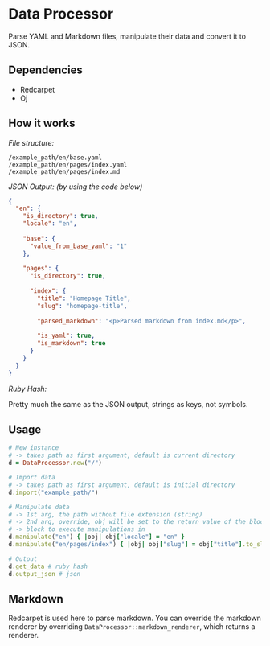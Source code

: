 # Data Processor

Parse YAML and Markdown files, manipulate their data and convert it to JSON.



## Dependencies

- Redcarpet
- Oj



## How it works

_File structure:_

```
/example_path/en/base.yaml
/example_path/en/pages/index.yaml
/example_path/en/pages/index.md
```

_JSON Output: (by using the code below)_

```json
{
  "en": {
    "is_directory": true,
    "locale": "en",
    
    "base": {
      "value_from_base_yaml": "1"
    },
    
    "pages": {
      "is_directory": true,
      
      "index": {
        "title": "Homepage Title",
        "slug": "homepage-title",
        
        "parsed_markdown": "<p>Parsed markdown from index.md</p>",
        
        "is_yaml": true,
        "is_markdown": true
      }
    }
  }
}
```

_Ruby Hash:_

Pretty much the same as the JSON output, strings as keys, not symbols.



## Usage

```ruby
# New instance
# -> takes path as first argument, default is current directory
d = DataProcessor.new("/")

# Import data
# -> takes path as first argument, default is initial directory
d.import("example_path/")

# Manipulate data
# -> 1st arg, the path without file extension (string)
# -> 2nd arg, override, obj will be set to the return value of the block (boolean, optional)
# -> block to execute manipulations in
d.manipulate("en") { |obj| obj["locale"] = "en" }
d.manipulate("en/pages/index") { |obj| obj["slug"] = obj["title"].to_slug }

# Output
d.get_data # ruby hash
d.output_json # json
```



## Markdown

Redcarpet is used here to parse markdown. You can override the markdown renderer by overriding `DataProcessor::markdown_renderer`, which returns a renderer.
